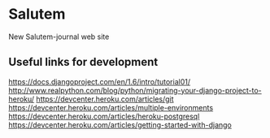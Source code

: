 Salutem
=======

New Salutem-journal web site

Useful links for development
----------------------------

https://docs.djangoproject.com/en/1.6/intro/tutorial01/
http://www.realpython.com/blog/python/migrating-your-django-project-to-heroku/
https://devcenter.heroku.com/articles/git
https://devcenter.heroku.com/articles/multiple-environments
https://devcenter.heroku.com/articles/heroku-postgresql
https://devcenter.heroku.com/articles/getting-started-with-django
